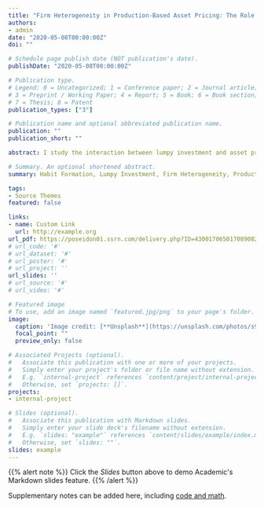 ```yaml
---
title: "Firm Heterogeneity in Production-Based Asset Pricing: The Role of Habit Sensitivity and Lumpy Investment"
authors:
- admin
date: "2020-05-08T00:00:00Z"
doi: ""

# Schedule page publish date (NOT publication's date).
publishDate: "2020-05-08T00:00:00Z"

# Publication type.
# Legend: 0 = Uncategorized; 1 = Conference paper; 2 = Journal article;
# 3 = Preprint / Working Paper; 4 = Report; 5 = Book; 6 = Book section;
# 7 = Thesis; 8 = Patent
publication_types: ["3"]

# Publication name and optional abbreviated publication name.
publication: ""
publication_short: ""

abstract: I study the interaction between lumpy investment and asset prices in both time-series and cross-section. To this end, I build a model with lumpy investment a variant of habit sensitivity function of Campbell & Cochrane (1999) habit preference. The model produces 100% equity volatility by generating volatile marginal utility and robustly matches investment dynamics under non-convex costs. Second, my model reproduces almost 100% equity premiums because the benchmark model assigns additional weights on precautionary savings and constrained firms, respectively. My model also generates considerable size premiums since small firms absorb more productivity risks. Finally, my model reasonably matches crucial moments of macro-dynamics and the cross-sectional investment rate.

# Summary. An optional shortened abstract.
summary: Habit Formation, Lumpy Investment, Firm Heterogeneity, Production-Based Asset Pricing, Size Premium

tags:
- Source Themes
featured: false

links:
- name: Custom Link
  url: http://example.org
url_pdf: https://poseidon01.ssrn.com/delivery.php?ID=430017065017089082087093103096078078008006088086039074119029085066093013127065124092000003106023017025110122127098007104122096028035068062008082015029014012082109028088037018126024122099026081012014016087087116098014124001114100090082126026125000122018&EXT=pdf
# url_code: '#'
# url_dataset: '#'
# url_poster: '#'
# url_project: ''
url_slides: ''
# url_source: '#'
# url_video: '#'

# Featured image
# To use, add an image named `featured.jpg/png` to your page's folder. 
image:
  caption: 'Image credit: [**Unsplash**](https://unsplash.com/photos/s9CC2SKySJM)'
  focal_point: ""
  preview_only: false

# Associated Projects (optional).
#   Associate this publication with one or more of your projects.
#   Simply enter your project's folder or file name without extension.
#   E.g. `internal-project` references `content/project/internal-project/index.md`.
#   Otherwise, set `projects: []`.
projects:
- internal-project

# Slides (optional).
#   Associate this publication with Markdown slides.
#   Simply enter your slide deck's filename without extension.
#   E.g. `slides: "example"` references `content/slides/example/index.md`.
#   Otherwise, set `slides: ""`.
slides: example
---
```


{{% alert note %}}
Click the *Slides* button above to demo Academic's Markdown slides feature.
{{% /alert %}}

Supplementary notes can be added here, including [code and math](https://sourcethemes.com/academic/docs/writing-markdown-latex/).
